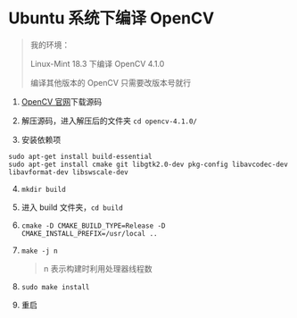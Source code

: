 # Ubuntu 系统下编译 OpenCV

> 我的环境：
> 
> Linux-Mint 18.3 下编译 OpenCV 4.1.0
> 
> 编译其他版本的 OpenCV 只需要改版本号就行

1. [OpenCV 官网](https://opencv.org/)下载源码

2. 解压源码，进入解压后的文件夹 `cd opencv-4.1.0/`

3. 安装依赖项
```
sudo apt-get install build-essential
sudo apt-get install cmake git libgtk2.0-dev pkg-config libavcodec-dev libavformat-dev libswscale-dev
```

4. `mkdir build`

5. 进入 build 文件夹，`cd build`

6. `cmake -D CMAKE_BUILD_TYPE=Release -D CMAKE_INSTALL_PREFIX=/usr/local ..`

7. `make -j n` 
    > n 表示构建时利用处理器线程数

8. `sudo make install`

9. 重启
